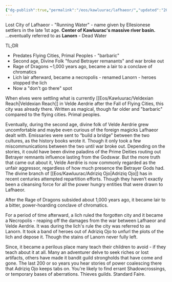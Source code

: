 ```yaml
---
{"dg-publish":true,"permalink":"/eos/kawluurac/lafhaeor/","updated":"2024-12-22T22:31:07.701-06:00"}
---
```


Lost City of Lafhaeor - "Running Water" - name given by Ellesionese settlers in the late 1st age. **Center of Kawluurac's massive river basin.**
...eventually referred to as **Lanorn** - Dead Water

TL;DR
- Predates Flying Cities, Primal Peoples - "barbaric"
- Second age, Divine Folk "found Betrayer remanants" and war broke out
- Rage of Dragons ~1,000 years ago, became a lair to a conclave of chromatics
- Lich lair afterward, became a necropolis - renamed Lanorn - heroes stopped the lich
- Now a "don't go there" spot

When elves were settling what is currently [[Eos/Kawluurac/Veldexian Reach\|Veldexian Reach]] in Velde Aerdrie after the Fall of Flying Cities, this city was already there. Written as magical, though far older and "barbaric" compared to the flying cities. Primal peoples. 

Eventually, during the second age, divine folk of Velde Aerdrie grew uncomfortable and maybe even curious of the foreign magicks Lafhaeor dealt with. Emissaries were sent to “build a bridge” between the two cultures, as the history books wrote it. Though it only took a few miscommunications between the two until war broke out. Depending on the stories, it could have been divine paladins of the Prime Deities routing out Betrayer remnants influence lasting from the Godswar. But the more truth that came out about it, Velde Aerdrie is now commonly regarded as the unfair aggressor, regardless of how much presence the Betrayer Gods had. The divine branch of [[Eos/Kawluurac/Adriziq Ojo\|Adriziq Ojo]] has in recent centuries attempted repartition efforts. Though they haven’t exactly been a cleansing force for all the power hungry entities that were drawn to Lafhaeor. 

After the Rage of Dragons subsided about 1,000 years ago, it became lair to a bitter, power-hoarding conclave of chromatics. 

For a period of time afterward, a lich ruled the forgotten city and it became a Necropolis - reaping off the damages from the war between Lafhaeor and Velde Aerdrie. It was during the lich's rule the city was referred to as Lanorn. It took a band of heroes out of Adriziq Ojo to unfurl the plots of the lich and depose it. Though the stains of Lanorn never fully left. 

Since, it became a perilous place many teach their children to avoid - if they teach about it at all. Many an adventurer delve to seek riches or lost artifacts, others have made it bandit guild strongholds that have come and gone. The last 200 or so years you hear stories of power coalescing there that Adriziq Ojo keeps tabs on. You're likely to find errant Shadowcrossings, or temporary bases of aberrations. Thieves guilds. Standard Faire. 